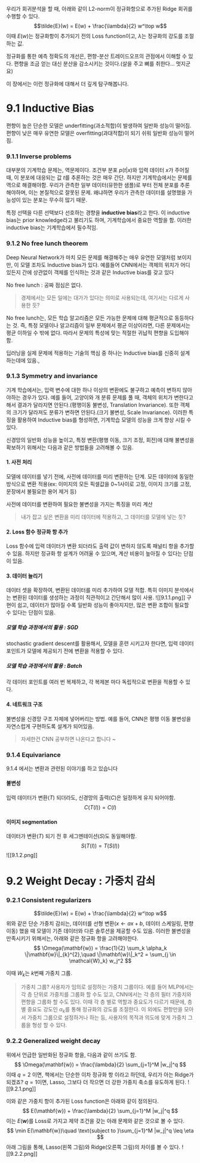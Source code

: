 우리가 회귀분석을 할 때, 아래와 같이 L2-norm이 정규화항으로 추가된 Ridge 회귀를 수행할 수 있다.
$$\tilde{E}(w) = E(w) + \frac{\lambda}{2} w^\top w$$
이때 $E(w)$는 정규화항이 추가되기 전의 Loss function이고, $\lambda$는 정규화의 강도를 조절하는 값.

정규화를 통한 예측 정확도의 개선은, 편향-분산 트레이드오프의 관점에서 이해할 수 있다. 편향을 조금 얻는 대신 분산을 감소시키는 것이다.(살을 주고 뼈를 취한다... 멋지군요)

이 장에서는 이런 정규화에 대해서 더 깊게 탐구해봅니다.
# 9.1 Inductive Bias
편향이 높은 단순한 모델은 underfitting(과소적합)이 발생하여 일반화 성능이 떨어짐.
편향이 낮은 매우 유연한 모델은 overfitting(과대적합)이 되기 쉬워 일반화 성능이 떨어짐.
### 9.1.1 Inverse problems
대부분의 기계학습 문제는, 역문제이다.
조건부 분포 $p(t|x)$와 입력 데이터 $x$가 주어질 때, 이 분포에 대응되는 값 $t$를 추론하는 것은 매우 간단.
하지만 기계학습에서는 문제를 역으로 해결해야함. 우리가 관측한 일부 데이터(유한한 샘플)로 부터 전체 분포를 추론해야하며, 이는 본질적으로 잘못된 문제. 왜냐하면 우리가 관측한 데이터를 설명했을 가능성이 있는 분포는 무수히 많기 때문.

특정 선택을 다른 선택보다 선호하는 경향을 **inductive bias**라고 한다. 이 inductive bias는 prior knowledge라고 불리기도 하며, 기계학습에서 중요한 역할을 함. 이러한 inductive bias는 기계학습에서 필수적임.
### 9.1.2 No free lunch theorem
Deep Neural Network가 마치 모든 문제를 해결해주는 매우 유연한 모델처럼 보이지만, 이 모델 조차도 Inductive bias가 있다. 예를들어 CNN에서는 객체의 위치가 어디 있든지 간에 상관없이 객체를 인식하는 것과 같은 Inductive bias를 갖고 있다

No free lunch : 공짜 점심은 없다.
> 경제에서는 모든 일에는 대가가 있다는 의미로 사용되는데, 여기서는 다르게 사용한 듯?

No free lunch는, 모든 학습 알고리즘은 모든 가능한 문제에 대해 평균적으로 동등하다는 것. 즉, 특정 모델이나 알고리즘이 일부 문제에서 평균 이상이라면, 다른 문제에서는 평균 이하일 수 밖에 없다. 따라서 문제의 특성에 맞는 적절한 귀납적 편향을 도입해야함.

딥러닝을 실제 문제에 적용하는 기술의 핵심 중 하나는 Inductive bias를 신중히 설계하는데에 있음.,
### 9.1.3 Symmetry and invariance
기계 학습에서는, 입력 변수에 대한 하나 이상의 변환에도 불구하고 예측이 변하지 않아야하는 경우가 있다. 예를 들어, 고양이와 개 분류 문제를 풀 때, 객체의 위치가 변한다고 해서 결과가 달라지면 안된다.(평행이동 불변성, Translation Invariance). 또한 객체의 크기가 달라져도 분류가 변하면 안된다.(크기 불변성, Scale Invariance). 이러한 특징을 활용하여 Inductive bias를 형성하면, 기계학습 모델의 성능을 크게 향상 시킬 수 있다.

신경망의 일반화 성능을 높이고, 특정 변환(평행 이동, 크기 조정, 회전)에 대해 불변성을 확보하기 위해서는 다음과 같은 방법들을 고려해볼 수 있음.
#### 1. 사전 처리
모델에 데이터를 넣기 전에, 사전에 데이터를 미리 변환하는 단계.
모든 데이터에 동일한 방식으로 변환 적용(ex: 이미지의 모든 픽셀값을 0~1사이로 고정, 이미지 크기를 고정, 문장에서 불필요한 용어 제거 등)

사전에 데이터를 변환하여 필요한 불변성을 가지는 특징을 미리 계산
> 내가 잡고 싶은 변환을 미리 데이터에 적용하고, 그 데이터를 모델에 넣는 듯?
#### 2. Loss 함수 정규화 항 추가
Loss 함수에 입력 데이터가 변환 되더라도 출력 값이 변하지 않도록 패널티 항을 추가할 수 있음.
하지만 정규화 항 설계가 어려울 수 있으며, 계산 비용이 높아질 수 있다는 단점이 있음.
#### 3. 데이터 늘리기
데이터 셋을 확장하여, 변환된 데이터를 미리 추가하여 모델 적합.
특히 이미지 분석에서는 변환된 데이터를 생성하는 과정이 직관적이고 간단해서 많이 사용.
![[9.1.1.png]]
구현이 쉽고, 데이터가 많아질 수록 일반화 성능이 좋아지지만, 많은 변환 조합이 필요할 수 있다는 단점이 있음.

##### 모델 학습 과정에서의 활용 : SGD
stochastic gradient descent를 활용해서, 모델을 훈련 시키고자 한다면, 입력 데이터 포인트가 모델에 제공되기 전에 변환을 적용할 수 있다.
##### 모델 학습 과정에서의 활용 : Batch
각 데이터 포인트를 여러 번 복제하고, 각 복제본 마다 독립적으로 변환을 적용할 수 있다.
#### 4. 네트워크 구조
불변성을 신경망 구조 자체에 넣어버리는 방법. 예를 들어, CNN은 평행 이동 불변성을 자연스럽게 구현하도록 설계가 되어있음.
> 자세한건 CNN 공부하면 나온다고 합니다 ~

### 9.1.4 Equivariance
9.1.4 에서는 변환과 관련된 이야기를 하고 있습니다
#### 불변성
입력 데이터가 변환($T$) 되더라도, 신경망의 출력($C$)은 일정하게 유지 되어야함.
$$C(T(I))=C(I)$$
#### 이미지 segmentation
데이터가 변환($T$) 되기 전 후 세그멘테이션($S$)도 동일해야함.
$$S(T(I))=T(S(I))$$
![[9.1.2.png]]

# 9.2 Weight Decay : 가중치 감쇠
### 9.2.1 Consistent regularizers
$$\tilde{E}(w) = E(w) + \frac{\lambda}{2} w^\top w$$
위와 같은 단순 가중치 감쇠는, 데이터를 선형 변환($x\leftarrow ax+b$, 데이터 스케일링, 편향 이동) 했을 때 모델이 기존 데이터와 다른 솔루션을 제공할 수도 있음.
이러한 불변성을 만족시키기 위해서는, 아래와 같은 정규화 항을 고려해야한다.
$$
\Omega(\mathbf{w}) = \frac{1}{2} \sum_k \alpha_k \|\mathbf{w}\|_{k}^{2},\quad \|\mathbf{w}\|_k^2 = \sum_{j \in \mathcal{W}_k} w_j^2
$$

이때 $W_{k}$는 $k$번째 가중치 그룹.
>가중치 그룹?
>사용자가 임의로 설정하는 가중치 그룹이다. 예를 들어 MLP에서는 각 층 단위로 가중치를 그룹화 할 수도 있고, CNN에서는 각 층의 필터 가중치와 편향을 그룹화 할 수도 있다. 이때 각 층 별로 역할과 중요도가 다르기 때문에, 층 별 중요도 강도인 $\alpha_{k}$를 통해 정규화의 강도를 조절한다. 
>이 외에도 편항만을 모아서 가중치 그룹으로 설정하거나 하는 등, 사용자의 목적과 의도에 맞게 가중치 그룹을 형성 할 수 있다.
### 9.2.2 Generalized weight decay
위에서 언급한 일반화된 정규화 항을, 다음과 같이 쓰기도 함.
$$
\Omega(\mathbf{w}) = \frac{\lambda}{2} \sum_{j=1}^M |w_j|^q
$$
이때 $q=2$ 이면, 책에서는 단순한 이차 정규화 항 이라고 하던데, 우리가 아는 Ridge가 되겠죠?
$q=1$이면, Lasso, 그보다 더 작으면 더 강한 가중치 축소를 유도하게 된다.
![[9.2.1.png]]

이와 같은 가중치 항이 추가된 Loss function은 아래와 같이 정의된다.
$$
E(\mathbf{w}) + \frac{\lambda}{2} \sum_{j=1}^M |w_j|^q
$$
이는 $E(\mathbf{w})$를 Loss로 가지고 제약 조건을 갖는 아래 문제와 같은 것으로 볼 수 있다. 
$$
\min E(\mathbf{w})\quad \text{subject to }\sum_{j=1}^M |w_j|^q \leq \eta
$$
아래 그림을 통해, Lasso(왼쪽 그림)와 Ridge(오른쪽 그림)의 차이를 볼 수 있다.
![[9.2.2.png]]